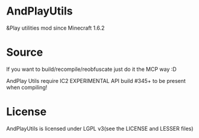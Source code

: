 AndPlayUtils
============

 &amp;Play utilities mod since Minecraft 1.6.2
 
Source
============

 If you want to build/recompile/reobfuscate just do it the MCP way :D
 
 AndPlay Utils require IC2 EXPERIMENTAL API build #345+ to be present when compiling!
 
License
============

 AndPlayUtils is licensed under LGPL v3(see the LICENSE and LESSER files)
